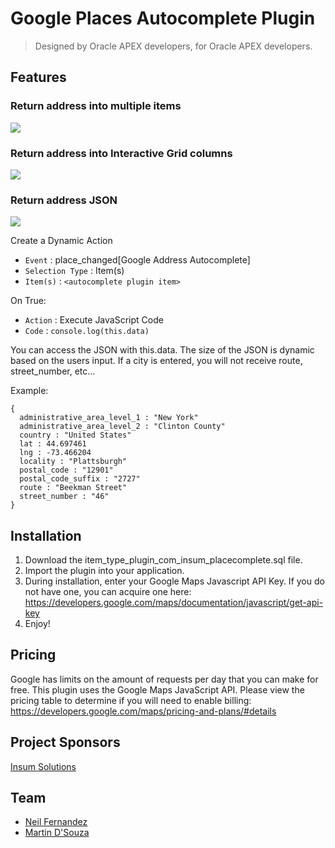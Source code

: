 # Google Places Autocomplete Plugin
> Designed by Oracle APEX developers, for Oracle APEX developers.

## Features
### Return address into multiple items
![](https://user-images.githubusercontent.com/9313239/30663109-969e9a0a-9e17-11e7-83e3-a111b0385e7f.gif)

### Return address into Interactive Grid columns
![](https://user-images.githubusercontent.com/9313239/30664071-7cd91ff2-9e1a-11e7-9a13-5f47801c2b1d.gif)

### Return address JSON
![](https://user-images.githubusercontent.com/9313239/30666236-a4bca064-9e21-11e7-93cf-914235af5e82.gif)

Create a Dynamic Action
* `Event` : place_changed[Google Address Autocomplete]
* `Selection Type` : Item(s)
* `Item(s)` : `<autocomplete plugin item>`

On True:
* `Action` : Execute JavaScript Code
* `Code` : ```console.log(this.data)```

You can access the JSON with this.data. The size of the JSON is dynamic based on the users input. If a city is entered, you will not receive route, street_number, etc...

Example:
```
{
  administrative_area_level_1 : "New York"
  administrative_area_level_2 : "Clinton County"
  country : "United States"
  lat : 44.697461
  lng : -73.466204
  locality : "Plattsburgh"
  postal_code : "12901"
  postal_code_suffix : "2727"
  route : "Beekman Street"
  street_number : "46"
}
```

## Installation
1. Download the item_type_plugin_com_insum_placecomplete.sql file.
2. Import the plugin into your application.
3. During installation, enter your Google Maps Javascript API Key. If you do not have one, you can acquire one here: https://developers.google.com/maps/documentation/javascript/get-api-key
4. Enjoy!

## Pricing
Google has limits on the amount of requests per day that you can make for free. This plugin uses the Google Maps JavaScript API. Please view the pricing table to determine if you will need to enable billing:
https://developers.google.com/maps/pricing-and-plans/#details

## Project Sponsors
[Insum Solutions](http://insum.ca)

## Team
* [Neil Fernandez](https://github.com/neilfernandez)  
* [Martin D'Souza](https://github.com/martindsouza)
